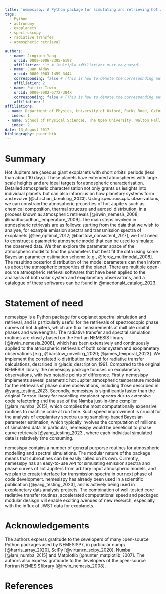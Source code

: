 ```yaml
---
title: 'nemesispy: A Python package for simulating and retrieving hot Jupiter spectra'
tags:
  - Python
  - astronomy
  - exoplanets
  - spectroscopy
  - radiative transfer
  - atmospheric retrieval

authors:
  - name: Jingxuan Yang
    orcid: 0009-0006-2395-6197
    affiliation: "1" # (Multiple affiliations must be quoted)
  - name: Juan Alday
    orcid: 0000-0003-1459-3444
    corresponding: false # (This is how to denote the corresponding author)
    affiliation: 2
  - name: Patrick Irwin
    orcid: 0000-0002-6772-384X
    corresponding: false # (This is how to denote the corresponding author)
    affiliation: 1
affiliations:
 - name: Department of Physics, University of Oxford, Parks Road, Oxford OX1 3PU, UK
   index: 1
 - name: School of Physical Sciences, The Open University, Walton Hall, Milton Keynes MK7 6AA, UK
   index: 2
date: 13 August 2017
bibliography: paper.bib
---
```

# Summary

Hot Jupiters are gaseous giant exoplanets with short orbital periods (less than about 10 days).
These planets have extended atmospheres with large scale heights and are ideal targets for atmospheric characterisation.
Detailed atmospheric characterisation not only grants us insights into individual planets, but can also inform us on how planetary systems form and evolve [@chachan_breaking_2023].
Using spectroscopic observations, we can constrain the atmospheric properties of hot Jupiters such as chemical composition, thermal structure and aerosol distribution, in a process known as atmospheric retrievals [@irwin_nemesis_2008; @madhusudhan_temperature_2009].
The main steps involved in atmospheric retrievals are as follows: starting from the data that we wish to analyse, for example emission spectra and transmission spectra of exoplanets [@lee_optimal_2012; @barstow_consistent_2017], we first need to construct a parametric atmosheric model that can be used to simulate the observed data.
We then explore the parameter space of the atmospheric model to find the parameters that best fit the data using some Bayesian parameter estimation scheme [e.g., @feroz_multimodal_2008].
The resulting posterior distribution of the model parameters can then inform us
about the atmospheric properties of the planet.
There are multiple open-source atmospheric retrieval softwares that have been applied to the analsysis of both solar system and exoplanetary observations, and a catalogue of these softwares can be found in @macdonald_catalog_2023.

# Statement of need

nemesispy is a Python package for exoplanet spectral simulation and retrieval, and is particularly useful for the retrievals of spectroscopic phase curves of hot Jupiters, which are flux measurements at multiple orbital phases and wavelengths.
The radiative transfer and spectral simulation routines are closely based on the Fortran NEMESIS library [@irwin_nemesis_2008], which has been extensively and continuously applied to the atmospheric retrievals of both solar system and exoplanetary observations [e.g., @barstow_unveiling_2020; @james_temporal_2023].
We implement the correlated k-distribution method for radiative transfer calculations, described in @lacis_description_1991.
Compared to the original NEMESIS library, the nemesispy package focuses on exoplanetary observations, with two notable points of difference.
Firstly, nemesispy implements several parametric hot Jupiter atmospheric temperature models for the retrievals of phase curve observations, including those described in @yang_testing_2023.
Secondly, nemesispy is significantly faster than the original Fortran library for modelling exoplanet spectra due to extensive code refactoring and the use of the Numba just-in-time compiler [@lam_numba_2015], which compiles the most computationally expensive routines to machine code at run time.
Such speed improvement is crucial for the analysis of exoplantary spectra using sampling-based Bayesian parameter estimation, which typically involves the computation of millions of simulated data.
In particular, nemesispy would be beneficial to phase curve retrievals [@yang_testing_2023], where each individual simulated data is relatively time consuming.

nemesispy contains a number of general purporse routines for atmospheric modelling and spectral simulations.
The modular nature of the package means that subroutines can be easily called on its own.
Currently, nemesispy has an easy-to-use API for simulating emission spectra and phase curves of hot Jupiters from arbitary input atmospheric models, and we plan to create interface for transmission spectra in our next phase of code development.
nemesispy has already been used in a scientific publication [@yang_testing_2023], and is actively being used in exoplanetary data analysis projects.
The combination of well-tested core radiative transfer routines, accelerated computational speed and packaged modular desisgn will enable exciting avenues of new research, especially with the influx of JWST data for exoplanets.

# Acknowledgements

The authors express gratitude to the developers of many open-source Python packages used by NEMESISPY, in particular numpy [@harris_array_2020], SciPy [@virtanen_scipy_2020], Numba [@lam_numba_2015] and Matplotlib [@hunter_matplotlib_2007]. The authors also express gratidude to the developers of the open-source Fortran NEMESIS library [@irwin_nemesis_2008].

# References
